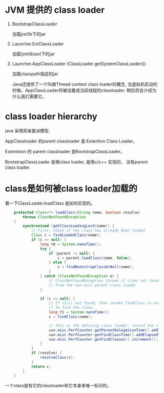 
# JVM 提供的 class loader

1. BootstrapClassLoader

    加载jre/lib下的jar

2. Launcher.ExtClassLoader

   加载\jre\lib\ext下的jar

3. Launcher.AppClassLoader (ClassLoader.getSystemClassLoader())

   加载classpath指定的jar

   Java还提供了一个叫做Thread context class loader的概念, 当虚拟机启动的时候，AppClassLoader将被设置成当前线程的classloader. 
稍后将会介绍为什么我们需要它。

# class loader hierarchy

java 采用双亲委派模型.

AppClassloader 的parent clsssloader 是 Extention Class Loader。

Extentsion 的 parent classloader 是BootstrapClassLoader。

BootstrapClassLoader 是根class loader, 是用c/c++ 实现的， 没有parent class loader.

# class是如何被class loader加载的

看一下ClassLoader.loadClass 是如何实现的。
```java
    protected Class<?> loadClass(String name, boolean resolve)
        throws ClassNotFoundException
    {
        synchronized (getClassLoadingLock(name)) {
            // First, check if the class has already been loaded
            Class c = findLoadedClass(name);
            if (c == null) {
                long t0 = System.nanoTime();
                try {
                    if (parent != null) {
                        c = parent.loadClass(name, false);
                    } else {
                        c = findBootstrapClassOrNull(name);
                    }
                } catch (ClassNotFoundException e) {
                    // ClassNotFoundException thrown if class not found
                    // from the non-null parent class loader
                }

                if (c == null) {
                    // If still not found, then invoke findClass in order
                    // to find the class.
                    long t1 = System.nanoTime();
                    c = findClass(name);

                    // this is the defining class loader; record the stats
                    sun.misc.PerfCounter.getParentDelegationTime().addTime(t1 - t0);
                    sun.misc.PerfCounter.getFindClassTime().addElapsedTimeFrom(t1);
                    sun.misc.PerfCounter.getFindClasses().increment();
                }
            }
            if (resolve) {
                resolveClass(c);
            }
            return c;
        }
    }

```


一个class是有它的classloader和它本身来唯一标识的。
